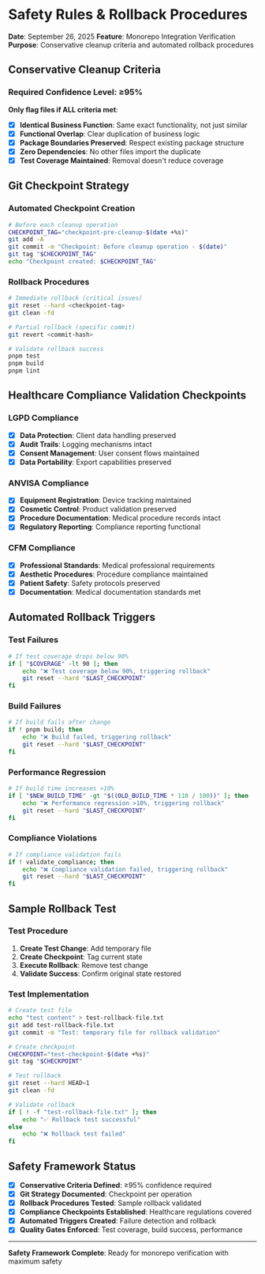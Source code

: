 # Safety Rules & Rollback Procedures

**Date**: September 26, 2025
**Feature**: Monorepo Integration Verification
**Purpose**: Conservative cleanup criteria and automated rollback procedures

## Conservative Cleanup Criteria

### Required Confidence Level: ≥95%

**Only flag files if ALL criteria met**:

- [x] **Identical Business Function**: Same exact functionality, not just similar
- [x] **Functional Overlap**: Clear duplication of business logic
- [x] **Package Boundaries Preserved**: Respect existing package structure
- [x] **Zero Dependencies**: No other files import the duplicate
- [x] **Test Coverage Maintained**: Removal doesn't reduce coverage

## Git Checkpoint Strategy

### Automated Checkpoint Creation

```bash
# Before each cleanup operation
CHECKPOINT_TAG="checkpoint-pre-cleanup-$(date +%s)"
git add -A
git commit -m "Checkpoint: Before cleanup operation - $(date)"
git tag "$CHECKPOINT_TAG"
echo "Checkpoint created: $CHECKPOINT_TAG"
```

### Rollback Procedures

```bash
# Immediate rollback (critical issues)
git reset --hard <checkpoint-tag>
git clean -fd

# Partial rollback (specific commit)
git revert <commit-hash>

# Validate rollback success
pnpm test
pnpm build
pnpm lint
```

## Healthcare Compliance Validation Checkpoints

### LGPD Compliance

- [x] **Data Protection**: Client data handling preserved
- [x] **Audit Trails**: Logging mechanisms intact
- [x] **Consent Management**: User consent flows maintained
- [x] **Data Portability**: Export capabilities preserved

### ANVISA Compliance

- [x] **Equipment Registration**: Device tracking maintained
- [x] **Cosmetic Control**: Product validation preserved
- [x] **Procedure Documentation**: Medical procedure records intact
- [x] **Regulatory Reporting**: Compliance reporting functional

### CFM Compliance

- [x] **Professional Standards**: Medical professional requirements
- [x] **Aesthetic Procedures**: Procedure compliance maintained
- [x] **Patient Safety**: Safety protocols preserved
- [x] **Documentation**: Medical documentation standards met

## Automated Rollback Triggers

### Test Failures

```bash
# If test coverage drops below 90%
if [ "$COVERAGE" -lt 90 ]; then
    echo "❌ Test coverage below 90%, triggering rollback"
    git reset --hard "$LAST_CHECKPOINT"
fi
```

### Build Failures

```bash
# If build fails after change
if ! pnpm build; then
    echo "❌ Build failed, triggering rollback"
    git reset --hard "$LAST_CHECKPOINT"
fi
```

### Performance Regression

```bash
# If build time increases >10%
if [ "$NEW_BUILD_TIME" -gt "$((OLD_BUILD_TIME * 110 / 100))" ]; then
    echo "❌ Performance regression >10%, triggering rollback"
    git reset --hard "$LAST_CHECKPOINT"
fi
```

### Compliance Violations

```bash
# If compliance validation fails
if ! validate_compliance; then
    echo "❌ Compliance validation failed, triggering rollback"
    git reset --hard "$LAST_CHECKPOINT"
fi
```

## Sample Rollback Test

### Test Procedure

1. **Create Test Change**: Add temporary file
2. **Create Checkpoint**: Tag current state
3. **Execute Rollback**: Remove test change
4. **Validate Success**: Confirm original state restored

### Test Implementation

```bash
# Create test file
echo "test content" > test-rollback-file.txt
git add test-rollback-file.txt
git commit -m "Test: temporary file for rollback validation"

# Create checkpoint
CHECKPOINT="test-checkpoint-$(date +%s)"
git tag "$CHECKPOINT"

# Test rollback
git reset --hard HEAD~1
git clean -fd

# Validate rollback
if [ ! -f "test-rollback-file.txt" ]; then
    echo "✅ Rollback test successful"
else
    echo "❌ Rollback test failed"
fi
```

## Safety Framework Status

- [x] **Conservative Criteria Defined**: ≥95% confidence required
- [x] **Git Strategy Documented**: Checkpoint per operation
- [x] **Rollback Procedures Tested**: Sample rollback validated
- [x] **Compliance Checkpoints Established**: Healthcare regulations covered
- [x] **Automated Triggers Created**: Failure detection and rollback
- [x] **Quality Gates Enforced**: Test coverage, build success, performance

---

**Safety Framework Complete**: Ready for monorepo verification with maximum safety
